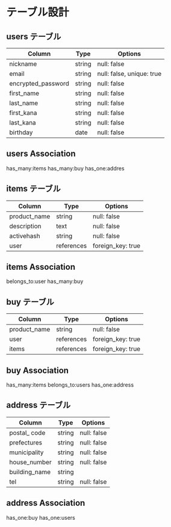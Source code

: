 # テーブル設計

## users テーブル

| Column              | Type   | Options                   |
| ------------------- | ------ | ------------------------- |
| nickname            | string | null: false               |
| email               | string | null: false, unique: true |
| encrypted_password  | string | null: false               |
| first_name          | string | null: false               |
| last_name           | string | null: false               |
| first_kana          | string | null: false               |
| last_kana           | string | null: false               |
| birthday            | date   | null: false               |


## users Association
has_many:items
has_many:buy
has_one:addres

## items テーブル

| Column       | Type       | Options           |
| ------------ | ---------- | ----------------- |
| product_name | string     | null: false       |
| description  | text       | null: false       |
| activehash   | string     | null: false       |
| user         | references | foreign_key: true |

## items Association
belongs_to:user
has_many:buy

## buy テーブル

| Column       | Type       | Options           |
| ------------ | -----------| ----------------- |
| product_name | string     | null: false       |
| user         | references | foreign_key: true |
| items        | references | foreign_key: true |

## buy Association
has_many:items
belongs_to:users
has_one:address

## address テーブル

| Column          | Type       | Options     |
| --------------- | -----------| ----------- |
| postal_ code    | string     | null: false |
| prefectures     | string     | null: false |
| municipality    | string     | null: false |
| house_number    | string     | null: false |
| building_name   | string     |             |
| tel             | string     | null: false |

## address Association
has_one:buy
has_one:users
